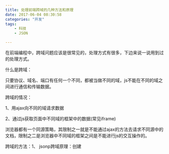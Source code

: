 ```yaml
---
title: 处理前端跨域的几种方法和原理
date: 2017-06-04 08:30:58
categories: "开发"
tags:
	- 科技
	- JSON

---
```


在前端编程中，跨域问题应该是很常见的，处理方式有很多，下边来说一说用到过的处理方式。

什么是跨域：

只要协议、域名、端口有任何一个不同，都被当做不同的域，js不能在不同的域之间进行通信和传输数据。

跨域的情况：

1、用ajax向不同的域请求数据

2、通过js获取页面中不同域的框架中的数据(常见iframe)

浏览器都有一个同源策略，其限制之一就是不能通过ajax的方法去请求不同源中的文档，限制之二是浏览器中不同域的框架之间是不能进行js的交互操作的。

跨域的方法：1、 jsonp跨域原理：创建<script>标签，利用src属性跨域（src属性可以跨域），同样<img>也可以处理跨域例子：test.html -----> http://a.haha.com/test.htmlajaxData -----> http://b.haha.com/listtest.html访问ajaxData需要跨域

![处理前端跨域的几种方法和原理][VFJZ-YBAE-JF7R.jpg]

通过一个script标签引入一个js文件，当js文件载入成功后会把需要的json数据作为参数传入URL中指定的函数并执行此函数，因为ajaxData被当作一个js文件来引入，所以其返回的数据必须是一个能执行的js文件，所以需要服务端的配合才行。

局限性： 需要服务端配合做处理 jsonp只支持“get”请求，不支持“post”请求

2、 document.domain来跨越子域

原理：设置相同的主域例子：一个页面，它的地址是 http://a.haha.com/test.html ， 在这个页面里面有一个iframe，它的src是 http://b.haha.com/test.html , 很显然，这个页面与它里面的iframe框架是不同域的，所以我们是无法通过在页面中书写js代码来获取iframe中的东西的

![处理前端跨域的几种方法和原理][EAAU-AJQA-3UY2.jpg]

document.domain的设置是有限制的，我们只能把document.domain设置成自身或更高一级的父域，且主域必须相同。

修改document.domain的方法只适用于不同子域的框架间的交互，对ajax访问的不适用。

3、隐藏iframe做代理跨域

如果你想通过ajax的方法去与不同子域的页面交互，除了使用jsonp的方法外，还可以用一个隐藏的iframe来做一个代理。

原理：让这个隐藏的iframe载入一个与你想要通过ajax获取数据的目标页面处在相同的域的页面，所以这个iframe中的页面是可以正常使用ajax去获取你要的数据的，然后就是通过修改document.domain的方法，让我们能通过js完全控制这个iframe，这样我们就可以让iframe去发送ajax请求，然后收到的数据我们也可以获得了。

以上第3种方式是比较常见的，也是用的比较多的，当然跨域方式有好多种，欢迎有兴趣的小伙伴一起讨论。


[VFJZ-YBAE-JF7R.jpg]: /pro/os/crawler/VFJZ-YBAE-JF7R.jpg
[EAAU-AJQA-3UY2.jpg]: /pro/os/crawler/EAAU-AJQA-3UY2.jpg
 *  **原文作者：** 恒星网络
 *  **原文链接：** https://www.toutiao.com/item/6427291908577427969/
 *  **版权声明：** 本博客所有文章除特别声明外，均采用 [CC BY-NC-SA 4.0][] 许可协议。转载请注明出处。